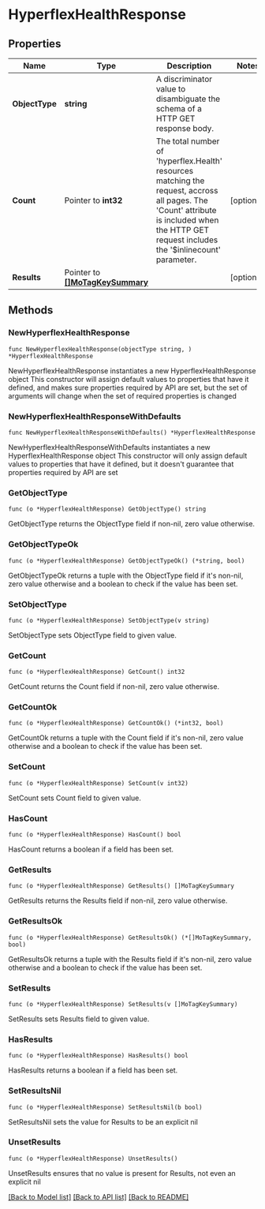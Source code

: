 # HyperflexHealthResponse

## Properties

Name | Type | Description | Notes
------------ | ------------- | ------------- | -------------
**ObjectType** | **string** | A discriminator value to disambiguate the schema of a HTTP GET response body. | 
**Count** | Pointer to **int32** | The total number of &#39;hyperflex.Health&#39; resources matching the request, accross all pages. The &#39;Count&#39; attribute is included when the HTTP GET request includes the &#39;$inlinecount&#39; parameter. | [optional] 
**Results** | Pointer to [**[]MoTagKeySummary**](MoTagKeySummary.md) |  | [optional] 

## Methods

### NewHyperflexHealthResponse

`func NewHyperflexHealthResponse(objectType string, ) *HyperflexHealthResponse`

NewHyperflexHealthResponse instantiates a new HyperflexHealthResponse object
This constructor will assign default values to properties that have it defined,
and makes sure properties required by API are set, but the set of arguments
will change when the set of required properties is changed

### NewHyperflexHealthResponseWithDefaults

`func NewHyperflexHealthResponseWithDefaults() *HyperflexHealthResponse`

NewHyperflexHealthResponseWithDefaults instantiates a new HyperflexHealthResponse object
This constructor will only assign default values to properties that have it defined,
but it doesn't guarantee that properties required by API are set

### GetObjectType

`func (o *HyperflexHealthResponse) GetObjectType() string`

GetObjectType returns the ObjectType field if non-nil, zero value otherwise.

### GetObjectTypeOk

`func (o *HyperflexHealthResponse) GetObjectTypeOk() (*string, bool)`

GetObjectTypeOk returns a tuple with the ObjectType field if it's non-nil, zero value otherwise
and a boolean to check if the value has been set.

### SetObjectType

`func (o *HyperflexHealthResponse) SetObjectType(v string)`

SetObjectType sets ObjectType field to given value.


### GetCount

`func (o *HyperflexHealthResponse) GetCount() int32`

GetCount returns the Count field if non-nil, zero value otherwise.

### GetCountOk

`func (o *HyperflexHealthResponse) GetCountOk() (*int32, bool)`

GetCountOk returns a tuple with the Count field if it's non-nil, zero value otherwise
and a boolean to check if the value has been set.

### SetCount

`func (o *HyperflexHealthResponse) SetCount(v int32)`

SetCount sets Count field to given value.

### HasCount

`func (o *HyperflexHealthResponse) HasCount() bool`

HasCount returns a boolean if a field has been set.

### GetResults

`func (o *HyperflexHealthResponse) GetResults() []MoTagKeySummary`

GetResults returns the Results field if non-nil, zero value otherwise.

### GetResultsOk

`func (o *HyperflexHealthResponse) GetResultsOk() (*[]MoTagKeySummary, bool)`

GetResultsOk returns a tuple with the Results field if it's non-nil, zero value otherwise
and a boolean to check if the value has been set.

### SetResults

`func (o *HyperflexHealthResponse) SetResults(v []MoTagKeySummary)`

SetResults sets Results field to given value.

### HasResults

`func (o *HyperflexHealthResponse) HasResults() bool`

HasResults returns a boolean if a field has been set.

### SetResultsNil

`func (o *HyperflexHealthResponse) SetResultsNil(b bool)`

 SetResultsNil sets the value for Results to be an explicit nil

### UnsetResults
`func (o *HyperflexHealthResponse) UnsetResults()`

UnsetResults ensures that no value is present for Results, not even an explicit nil

[[Back to Model list]](../README.md#documentation-for-models) [[Back to API list]](../README.md#documentation-for-api-endpoints) [[Back to README]](../README.md)


